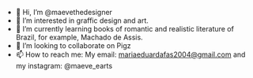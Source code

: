 - 👋 Hi, I’m @maevethedesigner
- 👀 I’m interested in graffic design and art.
- 🌱 I’m currently learning books of romantic and realistic literature of Brazil, for example, Machado de Assis.
- 💞️ I’m looking to collaborate on Pigz
- 📫 How to reach me: My email: mariaeduardafas2004@gmail.com and my instagram: @maeve_earts
